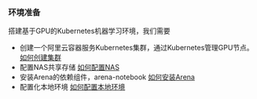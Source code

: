 ### 环境准备
搭建基于GPU的Kubernetes机器学习环境，我们需要
* 创建一个阿里云容器服务Kubernetes集群，通过Kubernetes管理GPU节点。 [如何创建集群](CREATE_CLUSTER.md)
* 配置NAS共享存储 [如何配置NAS](SETUP_NAS.md)
* 安装Arena的依赖组件，arena-notebook [如何安装Arena](INSTALL_ARENA.md)
* 配置化本地环境 [如何配置本地环境](SETUP_LOCAL.md)
